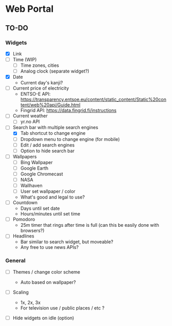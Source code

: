 Web Portal
===


TO-DO
---

### Widgets

- [x] Link
- [ ] Time (WIP)
    - [ ] Time zones, cities
    - [ ] Analog clock (separate widget?)
- [x] Date
    - Current day's kanji?
- [ ] Current price of electricity
    - ENTSO-E API: https://transparency.entsoe.eu/content/static_content/Static%20content/web%20api/Guide.html
    - Fingrid API: https://data.fingrid.fi/instructions
- [ ] Current weather
    - [ ] yr.no API
- [ ] Search bar with multiple search engines
    - [x] Tab shortcut to change engine
    - [ ] Dropdown menu to change engine (for mobile)
    - [ ] Edit / add search engines
    - [ ] Option to hide search bar
- [ ] Wallpapers
    - [ ] Bing Wallpaper
    - [ ] Google Earth
    - [ ] Google Chromecast
    - [ ] NASA
    - [ ] Wallhaven
    - [ ] User set wallpaper / color
    - What's good and legal to use?
- [ ] Countdown
    - Days until set date
    - Hours/minutes until set time
- [ ] Pomodoro
    - 25m timer that rings after time is full (can this be easily done with browsers?)
- [ ] Headlines
    - Bar similar to search widget, but moveable?
    - Any free to use news APIs?

### General

- [ ] Themes / change color scheme
    - Auto based on wallpaper?

- [ ] Scaling
    - 1x, 2x, 3x
    - For television use / public places / etc ?

- [ ] Hide widgets on idle (option)